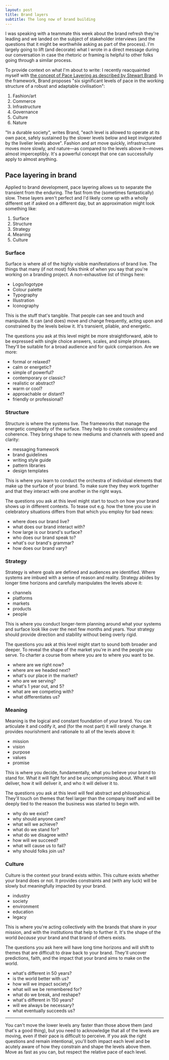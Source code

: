 ```yaml
---
layout: post
title: Brand layers
subtitle: The long now of brand building
---
```

I was speaking with a teammate this week about the brand refresh they're leading and we landed on the subject of stakeholder interviews (and the questions that it might be worthwhile asking as part of the process). I'm largely going to lift (and decorate) what I wrote in a direct message during our conversation in case the rhetoric or framing is helpful to other folks going through a similar process.

To provide context on what I'm about to write: I recently reacquainted myself with [the concept of Pace Layering as described by Stewart Brand](https://jods.mitpress.mit.edu/pub/issue3-brand/release/2). In the framework, Brand proposes "six significant levels of pace in the working structure of a robust and adaptable civilisation":

1. Fashion/art
2. Commerce
3. Infrastructure
4. Governance
5. Culture
6. Nature

 "In a durable society", writes Brand, "each level is allowed to operate at its own pace, safely sustained by the slower levels below and kept invigorated by the livelier levels above". Fashion and art move quickly, infrastructure moves more slowly, and nature—as compared to the levels above it—moves almost imperceptibly. It's a powerful concept that one can successfully apply to almost anything.
 
## Pace layering in brand
Applied to brand development, pace layering allows us to separate the transient from the enduring. The fast from the (sometimes fantastically) slow. These layers aren't perfect and I'd likely come up with a wholly different set if asked on a different day, but an approximation might look something like:

1. Surface
2. Structure
3. Strategy
4. Meaning
5. Culture

### Surface
Surface is where all of the highly visible manifestations of brand live. The things that many (if not most) folks think of when you say that you're working on a branding project. A non-exhaustive list of things here:

- Logo/logotype
- Colour palette
- Typography
- Illustration
- Iconography

This is the stuff that's tangible. That people can see and touch and manipulate. It can (and does) move and change frequently, acting upon and constrained by the levels below it. It's transient, pliable, and energetic.

The questions you ask at this level might be more straightforward, able to be expressed with single choice answers, scales, and simple phrases. They'll be suitable for a broad audience and for quick comparison. Are we more:

- formal or relaxed?
- calm or energetic?
- simple of powerful?
- contemporary or classic?
- realistic or abstract?
- warm or cool?
- approachable or distant?
- friendly or professional?

### Structure
Structure is where the systems live. The frameworks that manage the energetic complexity of the surface. They help to create consistency and coherence. They bring shape to new mediums and channels with speed and clarity:

- messaging framework
- brand guidelines
- writing style guide
- pattern libraries
- design templates

This is where you learn to conduct the orchestra of individual elements that make up the surface of your brand. To make sure they they work together and that they interact with one another in the right ways.

The questions you ask at this level might start to touch on how your brand shows up in different contexts. To tease out e.g. how the tone you use in celebratory situations differs from that which you employ for bad news:

- where does our brand live?
- what does our brand interact with?
- how large is our brand's surface?
- who does our brand speak to?
- what's our brand's grammar?
- how does our brand vary?

### Strategy
Strategy is where goals are defined and audiences are identified. Where systems are imbued with a sense of reason and reality. Strategy abides by longer time horizons and carefully manipulates the levels above it:

- channels
- platforms
- markets
- products
- people

This is where you conduct longer-term planning around what your systems and surface look like over the next few months and years. Your strategy should provide direction and stability without being overly rigid.

The questions you ask at this level might start to sound both broader and deeper. To reveal the shape of the market you're in and the people you serve. To charter a course from where you are to where you want to be.

- where are we right now?
- where are we headed next?
- what's our place in the market?
- who are we serving?
- what's 1 year out, and 5?
- what are we competing with?
- what differentiates us?

### Meaning
Meaning is the logical and constant foundation of your brand. You can articulate it and codify it, and (for the most part) it will rarely change. It provides nourishment and rationale to all of the levels above it:

- mission
- vision
- purpose
- values
- promise

This is where you decide, fundamentally, what you believe your brand to stand for. What it will fight for and be uncompromising about. What it will deliver, how it will deliver it, and who it will deliver it to.

The questions you ask at this level will feel abstract and philosophical. They'll touch on themes that feel larger than the company itself and will be deeply tied to the reason the business was started to begin with.

- why do we exist?
- why should anyone care?
- what will we achieve?
- what do we stand for?
- what do we disagree with?
- how will we succeed?
- what will cause us to fail?
- why should folks join us?

### Culture
Culture is the context your brand exists within. This culture exists whether your brand does or not. It provides constraints and (with any luck) will be slowly but meaningfully impacted by your brand.

- industry
- society
- environment
- education
- legacy

This is where you're acting collectively with the brands that share in your mission, and with the institutions that help to further it. It's the shape of the world _because_ your brand and that brand of others exists.

The questions you ask here will have long time horizons and will shift to themes that are difficult to draw back to your brand. They'll uncover predictions, faith, and the impact that your brand aims to make on the world.

- what's different in 50 years?
- is the world better with us?
- how will we impact society?
- what will we be remembered for?
- what do we break, and reshape?
- what's different in 150 years?
- will we always be necessary?
- what eventually succeeds us?

---

You can't move the lower levels any faster than those above them (and that's a good thing), but you need to acknowledge that all of the levels are moving, even if their pace is difficult to perceive. If you ask the right questions and remain intentional, you'll both impact each level and be acutely aware of how they constrain and shape the levels above them. Move as fast as you can, but respect the relative pace of each level.
